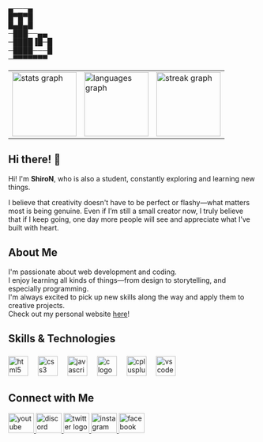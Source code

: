 ###
▄───▄<br>
█▀█▀█<br>
█▄█▄█<br>
─███──▄▄<br>
─████▐█─█<br>
─████───█<br>
─▀▀▀▀▀▀▀<br>         

<table border="0">
  <tr>
    <td>
      <img src="https://github-readme-stats.vercel.app/api?username=uwuShiroN&hide_title=true&hide_rank=false&show_icons=true&include_all_commits=false&count_private=false&disable_animations=false&theme=dracula&locale=en&hide_border=true&order=1" height="130" alt="stats graph" />
    </td>
    <td>
      <img src="https://github-readme-stats.vercel.app/api/top-langs?username=uwuShiroN&locale=en&hide_title=false&layout=compact&card_width=320&langs_count=5&theme=dracula&hide_border=true&order=2" height="130" alt="languages graph" />
    </td>
    <td>
      <img src="https://streak-stats.demolab.com?user=uwuShiroN&locale=en&mode=weekly&theme=dracula&hide_border=true&border_radius=5&date_format=%5BY.%5Dn.j&order=3" height="130" alt="streak graph" />
    </td>
  </tr>
</table>

## Hi there! 👋

Hi! I'm **ShiroN**, who is  also a student, constantly exploring and learning new things.

I believe that creativity doesn't have to be perfect or flashy—what matters most is being genuine. Even if I’m still a small creator now, I truly believe that if I keep going, one day more people will see and appreciate what I’ve built with heart.

## About Me

I'm passionate about web development and coding. <br>I enjoy learning all kinds of things—from design to storytelling, and especially programming.<br> I'm always excited to pick up new skills along the way and apply them to creative projects.<br> Check out my personal website [here](https://uwushiron.github.io)!

## Skills & Technologies

###

<div align="left">
  <img src="https://cdn.jsdelivr.net/gh/devicons/devicon/icons/html5/html5-original.svg" height="40" alt="html5 logo"  />
  <img width="12" />
  <img src="https://cdn.jsdelivr.net/gh/devicons/devicon/icons/css3/css3-original.svg" height="40" alt="css3 logo"  />
  <img width="12" />
  <img src="https://cdn.jsdelivr.net/gh/devicons/devicon/icons/javascript/javascript-original.svg" height="40" alt="javascript logo"  />
  <img width="12" />
  <img src="https://skillicons.dev/icons?i=c" height="40" alt="c logo"  />
  <img width="12" />
  <img src="https://skillicons.dev/icons?i=cpp" height="40" alt="cplusplus logo"  />
  <img width="12" />
  <img src="https://cdn.jsdelivr.net/gh/devicons/devicon/icons/vscode/vscode-original.svg" height="40" alt="vscode logo"  />
</div>

###

## Connect with Me
<a href="https://www.youtube.com/@uwuShiroN" target="_blank">
    <img src="https://raw.githubusercontent.com/maurodesouza/profile-readme-generator/master/src/assets/icons/social/youtube/default.svg" width="52" height="40" alt="youtube logo"  />
  </a>
  <a href="https://discord.gg/FBPGSRhFbV" target="_blank">
    <img src="https://raw.githubusercontent.com/maurodesouza/profile-readme-generator/master/src/assets/icons/social/discord/default.svg" width="52" height="40" alt="discord logo"  />
  </a>
  <a href="https://x.com/uwuShiroN" target="_blank">
    <img src="https://raw.githubusercontent.com/maurodesouza/profile-readme-generator/master/src/assets/icons/social/twitter/default.svg" width="52" height="40" alt="twitter logo"  />
  </a>
  <a href="https://www.instagram.com/uwushiron/" target="_blank">
    <img src="https://raw.githubusercontent.com/maurodesouza/profile-readme-generator/master/src/assets/icons/social/instagram/default.svg" width="52" height="40" alt="instagram logo"  />
  </a>
  <a href="https://www.facebook.com/uwushiron" target="_blank">
    <img src="https://raw.githubusercontent.com/maurodesouza/profile-readme-generator/master/src/assets/icons/social/facebook/default.svg" width="52" height="40" alt="facebook logo"  />
  </a>
